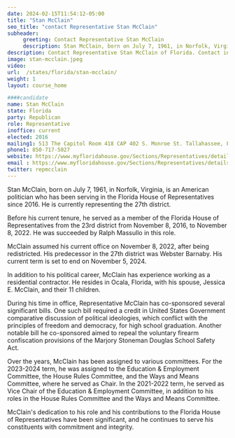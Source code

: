 ```yaml
---
date: 2024-02-15T11:54:12-05:00
title: "Stan McClain"
seo_title: "contact Representative Stan McClain"
subheader:
     greeting: Contact Representative Stan McClain
     description: Stan McClain, born on July 7, 1961, in Norfolk, Virginia, is an American politician who has been serving in the Florida House of Representatives since 2016. He is currently representing the 27th district.
description: Contact Representative Stan McClain of Florida. Contact information for Stan McClain includes email address, phone number, and mailing address.
image: stan-mcclain.jpeg
video:
url:  /states/florida/stan-mcclain/
weight: 1
layout: course_home

####candidate
name: Stan McClain
state: Florida
party: Republican
role: Representative
inoffice: current
elected: 2016
mailing1: 513 The Capitol Room 418 CAP 402 S. Monroe St. Tallahassee, FL 32399-1300
phone1: 850-717-5027
website: https://www.myfloridahouse.gov/Sections/Representatives/details.aspx?MemberId=4658&LegislativeTermId=90/
email : https://www.myfloridahouse.gov/Sections/Representatives/details.aspx?MemberId=4658&LegislativeTermId=90/
twitter: repmcclain
---
```


Stan McClain, born on July 7, 1961, in Norfolk, Virginia, is an American politician who has been serving in the Florida House of Representatives since 2016. He is currently representing the 27th district.

Before his current tenure, he served as a member of the Florida House of Representatives from the 23rd district from November 8, 2016, to November 8, 2022. He was succeeded by Ralph Massullo in this role.

McClain assumed his current office on November 8, 2022, after being redistricted. His predecessor in the 27th district was Webster Barnaby. His current term is set to end on November 5, 2024.

In addition to his political career, McClain has experience working as a residential contractor. He resides in Ocala, Florida, with his spouse, Jessica E. McClain, and their 11 children.

During his time in office, Representative McClain has co-sponsored several significant bills. One such bill required a credit in United States Government comparative discussion of political ideologies, which conflict with the principles of freedom and democracy, for high school graduation. Another notable bill he co-sponsored aimed to repeal the voluntary firearm confiscation provisions of the Marjory Stoneman Douglas School Safety Act.

Over the years, McClain has been assigned to various committees. For the 2023-2024 term, he was assigned to the Education & Employment Committee, the House Rules Committee, and the Ways and Means Committee, where he served as Chair. In the 2021-2022 term, he served as Vice Chair of the Education & Employment Committee, in addition to his roles in the House Rules Committee and the Ways and Means Committee.

McClain's dedication to his role and his contributions to the Florida House of Representatives have been significant, and he continues to serve his constituents with commitment and integrity.
